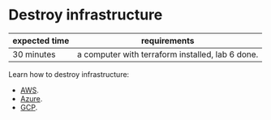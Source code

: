 # Destroy infrastructure

|expected time|requirements                        |
|-------------|------------------------------------|
|30 minutes   |a computer with terraform installed, lab 6 done.|

Learn how to destroy infrastructure:

- [AWS](https://learn.hashicorp.com/tutorials/terraform/aws-destroy?in=terraform/aws-get-started).
- [Azure](https://learn.hashicorp.com/tutorials/terraform/azure-destroy?in=terraform/azure-get-started).
- [GCP](https://learn.hashicorp.com/tutorials/terraform/google-cloud-platform-destroy?in=terraform/gcp-get-started).
